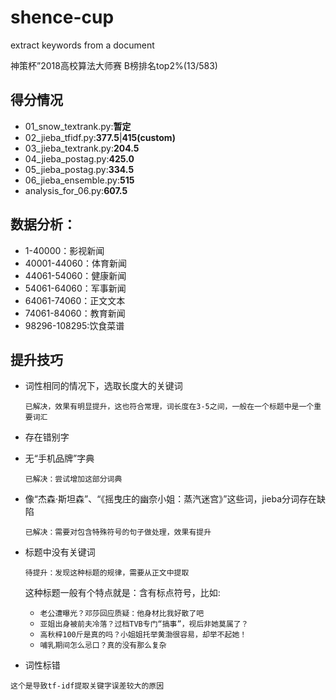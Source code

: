 # shence-cup

extract keywords from a document

神策杯”2018高校算法大师赛 B榜排名top2%(13/583)
## 得分情况

- 01_snow_textrank.py:**暂定**
- 02_jieba_tfidf.py:**377.5**|**415(custom)**
- 03_jieba_textrank.py:**204.5**
- 04_jieba_postag.py:**425.0**
- 05_jieba_postag.py:**334.5**
- 06_jieba_ensemble.py:**515**
- analysis_for_06.py:**607.5**
## 数据分析：
- 1-40000：影视新闻
- 40001-44060：体育新闻
- 44061-54060：健康新闻
- 54061-64060：军事新闻
- 64061-74060：正文文本
- 74061-84060：教育新闻
- 98296-108295:饮食菜谱

## 提升技巧

- 词性相同的情况下，选取长度大的关键词

  `已解决，效果有明显提升，这也符合常理，词长度在3-5之间，一般在一个标题中是一个重要词汇`
- 存在错别字
- 无“手机品牌”字典

  `已解决：尝试增加这部分词典`
  
- 像“杰森·斯坦森”、“《摇曳庄的幽奈小姐：蒸汽迷宫》”这些词，jieba分词存在缺陷
  
  `已解决：需要对包含特殊符号的句子做处理，效果有提升`
  
- 标题中没有关键词
   
   `待提升：发现这种标题的规律，需要从正文中提取`
   
   这种标题一般有个特点就是：含有标点符号，比如:
   
   - `老公遭曝光？邓莎回应质疑：他身材比我好散了吧`
   - `亚姐出身被前夫冷落？过档TVB专门“搞事”，视后非她莫属了？`
   - `高秋梓100斤是真的吗？小姐姐托举黄渤很容易，却举不起她！`
   - `哺乳期间怎么忌口？真的没有那么复杂`
 - 词性标错
  
  `这个是导致tf-idf提取关键字误差较大的原因`
